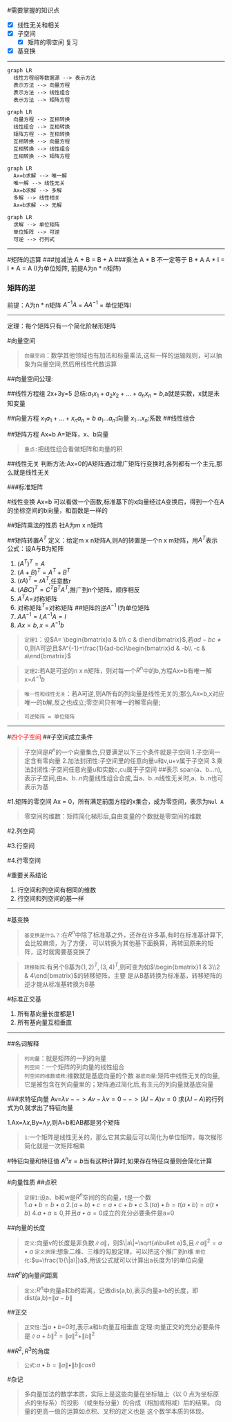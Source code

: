 #需要掌握的知识点
- [x] 线性无关和相关
- [x] 子空间
  - [x] 矩阵的零空间 复习
- [x] 基变换

---

```mermaid
graph LR
  线性方程组等数据源 --> 表示方法
  表示方法 --> 向量方程
  表示方法 --> 线性组合
  表示方法 --> 矩阵方程
```

```mermaid
graph LR
  向量方程 --> 互相转换
  线性组合 --> 互相转换
  矩阵方程 --> 互相转换
  互相转换 --> 向量方程
  互相转换 --> 线性组合
  互相转换 --> 矩阵方程
```

```mermaid
graph LR
  Ax=b求解 --> 唯一解
  唯一解 --> 线性无关
  Ax=b求解 --> 多解
  多解 --> 线性相关
  Ax=b求解 --> 无解

```

```mermaid
graph LR
  求解 --> 单位矩阵
  单位矩阵 --> 可逆
  可逆 --> 行列式
```
---
#矩阵的运算
###加减法
A + B = B + A
###乘法
A * B 不一定等于 B * A
A * I = I * A = A (I为单位矩阵, 前提A为n * n矩阵)
### 矩阵的逆
前提：A为n * n矩阵
$A^{-1}A$ = $AA^{-1}$ = 单位矩阵I


---

定理：每个矩阵只有一个简化阶梯形矩阵

#向量空间
>``向量空间``：数学其他领域也有加法和标量乘法,这些一样的运输规则，可以抽象为向量空间,然后用线性代数运算  

##向量空间公理:

##线性方程组
2x+3y=5
总结:$a_1x_1+a_2x_2+...+a_nx_n=b$,a就是实数，x就是未知变量


##向量方程
$x_1a_1+...+x_na_n=b$
$a_1...a_n$:向量
$x_1...x_n$:系数
##线性组合


##矩阵方程
Ax=b
A=矩阵，x、b向量


>```重点:```把线性组合看做矩阵和向量的积

##线性无关
判断方法:Ax=0的A矩阵通过增广矩阵行变换时,各列都有一个主元,那么就是线性无关

###标准矩阵

#线性变换
Ax=b
可以看做一个函数,标准基下的x向量经过A变换后，得到一个在A的坐标空间的b向量，和函数是一样的

##矩阵乘法的性质
社A为m x n矩阵

##矩阵转置$A^T$
定义：给定m x n矩阵A,则A的转置是一个n x m矩阵，用$A^T$表示
公式：设A与B为矩阵
1. $(A^T)^T=A$
1. $(A+B)^T=A^T+B^T$
1. $(rA)^T=rA^T$,任意数r
1. $(ABC)^T=C^TB^TA^T$,推广到n个矩阵，顺序相反
1. $A^TA=$对称矩阵
1. 对称矩阵$^T$=对称矩阵
##矩阵的逆$A^{-1}$
I为单位矩阵
1. $AA^{-1}=I$,$A^{-1}A=I$  
1. $Ax = b,x=A^{-1}b$

>``定理1``：设$A=
\begin{bmatrix}a & b\\
c & d\end{bmatrix}$,若$ad-bc\neq0$,则A可逆且$A^{-1}=\frac{1}{ad-bc}\begin{bmatrix}d & -b\\
-c & a\end{bmatrix}$

>``定理2``:若A是可逆的n x n矩阵，则对每一个$R^n$中的b,方程Ax=b有唯一解x=$A^{-1}b$

>``唯一性和线性无关``：若A可逆,则A所有的列向量是线性无关的;那么Ax=b,x对应唯一的b解,反之也成立;零空间只有唯一的解零向量;  

>``可逆矩阵 = 单位矩阵``
---
#<font color=red>四个子空间</font>
##子空间成立条件
>子空间是$R^n$的一个向量集合,只要满足以下三个条件就是子空间
1.子空间一定含有零向量
2.加法封闭性:子空间里的任意向量u和v,u+v属于子空间
3.乘法封闭性:子空间任意向量u和实数c,cu属于子空间
##表示
span(a、b...n),表示子空间,由a、b..n向量线性组合合成,当a、b..n线性无关时,a、b..n也可表示为基

#1.矩阵的零空间
Ax = 0，所有满足前面方程的x集合，成为零空间，表示为``Nul A``
>零空间的维数：矩阵简化梯形后,自由变量的个数就是零空间的维数

#2.列空间

#3.行空间

#4.行零空间


#重要关系结论
1. 行空间和列空间有相同的维数
1. 行空间和列空间的基一样
---
#基变换
>``基变换是什么？``:在$R^n$中除了标准基之外，还存在许多基,有时在标准基计算下,会比较麻烦，为了方便，
可以转换为其他基下面换算，再转回原来的矩阵，这时就需要基变换了  

>``转移矩阵``:有另个B基为$(1,2)^T,(3,4)^T$,则可变为如$\begin{bmatrix}1 & 3\\2 & 4\end{bmatrix}$的转移矩阵，主要
是从B基转换为标准基，转移矩阵的逆才能从标准基转换为B基

#标准正交基
1. 所有基向量长度都是1
2. 所有基向量互相垂直


---
##名词解释
>``列向量``：就是矩阵的一列的向量  
>``列空间``：一个矩阵的列向量的线性组合  
>``列空间的维数或秩``:维数就是基底向量的个数
>``基底向量``:矩阵中线性无关的向量,它是被包含在列向量里的；矩阵通过简化后,有主元的列向量就基底向量

###求特征向量
Av=$\lambda{v} --> Av-\lambda{v}=0-->(\lambda{I}-A)v=0$
求$(\lambda{I}-A)$的行列式为0,就求出了特征向量

1.Ax=$\lambda{x}$,By=$\lambda{y}$,则A+b和AB都是另个矩阵

>``1``:一个矩阵是线性无关的，那么它其实最后可以简化为单位矩阵，每次梯形简化就是一次矩阵相乘



#特征向量和特征值
$A^nx=b$当有这种计算时,如果存在特征向量则会简化计算



---
#向量性质
##点积
>``定理1``:设a、b和w是$R^n$空间的的向量，t是一个数  
1.$a\bullet{b} = b\bullet{a}$
2.$(a+b)\bullet{c}=a\bullet{c}+b\bullet{c}$
3.$(ta)\bullet{b}=t(a\bullet b)=a(t\bullet b)$
4.$a\bullet a\geqslant 0$,并且$a\bullet a=0$成立的充分必要条件是a=0



##向量的长度
>``定义``:向量v的长度是非负数$\|a\|$，则$\|a\|=\sqrt{a\bullet a}$,且$\|a\|^2=a\bullet a$
>``定义原理``:想象二维、三维的勾股定理，可以把这个推广到n维
>``单位化``:$u=\frac{1}{\|a\|}a$,用该公式就可以计算出a长度为1的单位向量

##$R^n$的向量间距离
>``定义``:$R^n$中向量a和b的距离，记做dis(a,b),表示向量a-b的长度，即dist(a,b)=$\|a-b\|$

##正交
>``正交性``:当$a\bullet b$=0时,表示a和b向量互相垂直
>定理:向量正交的充分必要条件是$\|a+b\|^2=\|a\|^2+\|b\|^2$

##$R^2,R^3$的角度
>``公式``:$a\bullet b=\|a\|\bullet \|b\|cos \theta$


#杂记
>多向量加法的数学本质，实际上是这些向量在坐标轴上（以 0 点为坐标原点的坐标系）的投影
（或坐标分量）的合成（相加或相减）后的结果。
向量的更高一级的运算如点积、叉积的定义也是
这个数学本质的体现。

